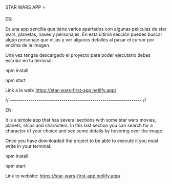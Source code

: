 
STAR WARS APP ⭐

ES:

Es una app sencilla que tiene varios apartados con algunas películas de star wars, planetas, naves y personajes. En esta última sección puedes buscar algún personaje que elijas y ver algunos detalles al pasar el cursor por encima de la imagen.

Una vez tengas descargado el proyecto para poder ejecutarlo debes escribir en tu terminal:

npm install

npm start

Link a la web: https://star-wars-first-app.netlify.app/




// ---------------------------------------------------------------- // 

EN: 

It is a simple app that has several sections with some star wars movies, planets, ships and characters. In this last section you can search for a character of your choice and see some details by hovering over the image.

Once you have downloaded the project to be able to execute it you must write in your terminal:

npm install

npm start 

Link to website: https://star-wars-first-app.netlify.app/
